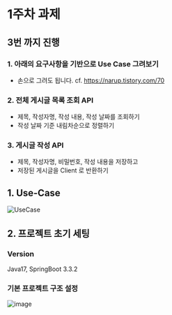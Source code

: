# 1주차 과제
## 3번 까지 진행
### 1. 아래의 요구사항을 기반으로 Use Case 그려보기
- 손으로 그려도 됩니다.
cf. https://narup.tistory.com/70
### 2. 전체 게시글 목록 조회 API
- 제목, 작성자명, 작성 내용, 작성 날짜를 조회하기
- 작성 날짜 기준 내림차순으로 정렬하기
### 3. 게시글 작성 API
- 제목, 작성자명, 비밀번호, 작성 내용을 저장하고
- 저장된 게시글을 Client 로 반환하기

## 1. Use-Case

![UseCase](https://github.com/user-attachments/assets/1b2c6e0b-c197-44d0-98c9-0152550a2182)




## 2. 프로젝트 초기 세팅
### Version
Java17, SpringBoot 3.3.2

### 기본 프로젝트 구조 설정
![image](https://github.com/user-attachments/assets/08ec6551-a48f-4012-9ff0-df68b30b4645)

